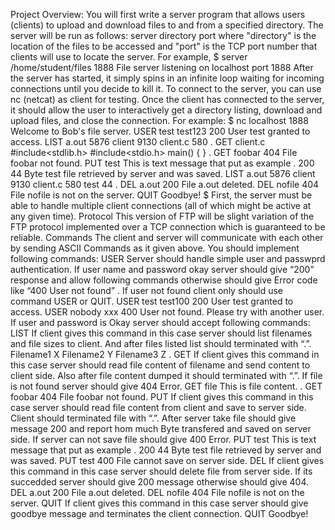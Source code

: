 Project Overview:
You will first write a server program that allows users (clients) to upload and download files
to and from a specified directory. The server will be run as follows:
server directory port
where "directory" is the location of the files to be accessed and "port" is the TCP port number
that clients will use to locate the server. For example,
$ server /home/student/files 1888
File server listening on localhost port 1888
After the server has started, it simply spins in an infinite loop waiting for incoming
connections until you decide to kill it.
To connect to the server, you can use nc (netcat) as client for testing.
Once the client has connected to the server, it should allow the user to interactively get a
directory listing, download and upload files, and close the connection.
For example:
$ nc localhost 1888
Welcome to Bob's file server.
USER test test123
200 User test granted to access.
LIST
a.out 5876
client 9130
client.c 580
.
GET client.c
#include<stdlib.h>
#include<stdio.h>
main() { }
.
GET foobar
404 File foobar not found.
PUT test
This is text message that put as example
.
200 44 Byte test file retrieved by server and was saved.
LIST
a.out 5876
client 9130
client.c 580
test 44
.
DEL a.out
200 File a.out deleted.
DEL nofile
404 File nofile is not on the server.
QUIT
Goodbye!
$
First, the server must be able to handle multiple client connections (all of which might be
active at any given time).
Protocol
This version of FTP will be slight variation of the FTP protocol implemented over a TCP
connection which is guaranteed to be reliable.
Commands
The client and server will communicate with each other by sending ASCII Commands as it
given above. You should implement following commands:
USER <Username> <PASS>
Server should handle simple user and passwprd authentication. If user name and password
okay server should give “200” response and allow following commands otherwise should
give Error code like “400 User not found” . If user not found client only should use
command USER or QUIT.
USER test test100
200 User test granted to access.
USER nobody xxx
400 User not found. Please try with another user.
If user and password is Okay server should accept following commands:
LIST
If client gives this command in this case server should list filenames and file sizes to client.
And after files listed list should terminated with “.”.
Filename1 X
Filename2 Y
Filename3 Z
.
GET <filename>
If client gives this command in this case server should read file content of filename and send
content to client side. Also after file content dumped it should terminated with “.”. If file is
not found server should give 404 Error.
GET file
This is file content.
.
GET foobar
404 File foobar not found.
PUT <filename>
If client gives this command in this case server should read file content from client and save
to server side. Client should terminated file with “.”. After server take file should give
message 200 and report hom much Byte transfered and saved on server side. If server can not
save file should give 400 Error.
PUT test
This is text message that put as example
.
200 44 Byte test file retrieved by server and was saved.
PUT test
400 File cannot save on server side.
DEL <filename>
If client gives this command in this case server should delete file from server side. If its
succedded server should give 200 message otherwise should give 404.
DEL a.out
200 File a.out deleted.
DEL nofile
404 File nofile is not on the server.
QUIT
If client gives this command in this case server should give goodbye message and terminates
the client connection.
QUIT
Goodbye!
